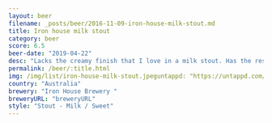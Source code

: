 ```yaml
---
layout: beer
filename: _posts/beer/2016-11-09-iron-house-milk-stout.md
title: Iron house milk stout
category: beer
score: 6.5
beer-date: "2019-04-22"
desc: "Lacks the creamy finish that I love in a milk stout. Has the rest of what you would expect"
permalink: /beer/:title.html
img: /img/list/iron-house-milk-stout.jpeguntappd: "https://untappd.com/b/iron-house-brewery--milk-sweet-stout/1647613"
country: "Australia"
brewery: "Iron House Brewery "
breweryURL: "breweryURL"
style: "Stout - Milk / Sweet"
---
```

